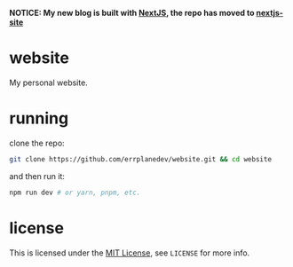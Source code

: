 **NOTICE: My new blog is built with [NextJS](https://nextjs.org), the repo has moved to [nextjs-site](https://github.com/errplanedev/nextjs-site)**
# website
My personal website.

# running
clone the repo:
```bash
git clone https://github.com/errplanedev/website.git && cd website
```
and then run it:
```bash
npm run dev # or yarn, pnpm, etc.
```
# license
This is licensed under the [MIT License](https://choosealicense.com/licenses/mit/), see `LICENSE` for more info.
